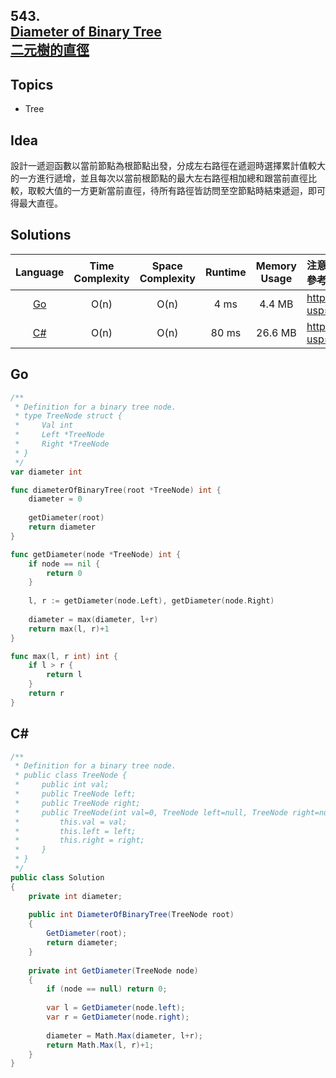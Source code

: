 ##  **543.<br/>[Diameter of Binary Tree](https://leetcode.com/problems/diameter-of-binary-tree/)<br/>[二元樹的直徑](https://leetcode-cn.com/problems/diameter-of-binary-tree/)**
  
## **Topics**
* Tree

## **Idea**
設計一遞迴函數以當前節點為根節點出發，分成左右路徑在遞迴時選擇累計值較大的一方進行遞增，並且每次以當前根節點的最大左右路徑相加總和跟當前直徑比較，取較大值的一方更新當前直徑，待所有路徑皆訪問至空節點時結束遞迴，即可得最大直徑。

## **Solutions**
| Language | Time Complexity | Space Complexity | Runtime | Memory Usage | 注意：Runtime和Memory Usage的數值皆來自LeetCode提供的效能測試，僅供參考。 |
| :--: | :--: | :--: | :--: | :--: | :-- |
| [Go](https://github.com/cashviar/leetcode/blob/main/problems/algorithms/543_diameter-of-binary-tree.md#go) | O(n) | O(n) | 4 ms | 4.4 MB | https://drive.google.com/file/d/1bEDEtE_NTD_FeHjY1IA4ava4Lml_5ltX/view?usp=sharing |
| [C#](https://github.com/cashviar/leetcode/blob/main/problems/algorithms/543_diameter-of-binary-tree.md#c) | O(n) | O(n) | 80 ms | 26.6 MB | https://drive.google.com/file/d/1bEDEtE_NTD_FeHjY1IA4ava4Lml_5ltX/view?usp=sharing |

## **Go**
```Go
/**
 * Definition for a binary tree node.
 * type TreeNode struct {
 *     Val int
 *     Left *TreeNode
 *     Right *TreeNode
 * }
 */
var diameter int

func diameterOfBinaryTree(root *TreeNode) int { 
    diameter = 0
    
    getDiameter(root)    
    return diameter
}

func getDiameter(node *TreeNode) int {
    if node == nil {
        return 0
    }
    
    l, r := getDiameter(node.Left), getDiameter(node.Right)    
    
    diameter = max(diameter, l+r)    
    return max(l, r)+1
}

func max(l, r int) int {
    if l > r {
        return l
    }
    return r
}
```

## **C#**
```csharp
/**
 * Definition for a binary tree node.
 * public class TreeNode {
 *     public int val;
 *     public TreeNode left;
 *     public TreeNode right;
 *     public TreeNode(int val=0, TreeNode left=null, TreeNode right=null) {
 *         this.val = val;
 *         this.left = left;
 *         this.right = right;
 *     }
 * }
 */
public class Solution 
{    
    private int diameter;
    
    public int DiameterOfBinaryTree(TreeNode root) 
    {        
        GetDiameter(root);
        return diameter;
    }
        
    private int GetDiameter(TreeNode node)
    {
        if (node == null) return 0;
        
        var l = GetDiameter(node.left);
        var r = GetDiameter(node.right);        
        
        diameter = Math.Max(diameter, l+r);              
        return Math.Max(l, r)+1;
    }
}
```